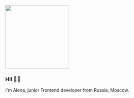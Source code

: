 <div id="header">
<img src="https://media.giphy.com/media/smGCEo5zsAXtK4bqAT/giphy.gif?cid=ecf05e47er2xssdwvm5rnkgftfcfbodx93ap2q5tg5ao3fyf&ep=v1_gifs_related&rid=giphy.gif&ct=s" width="200"/>
</div>

### Hi! 👋🏻

I'm Alena, junior Frontend developer from Russia, Moscow.


